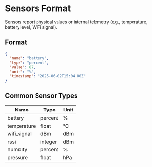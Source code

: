 # Sensors Format

Sensors report physical values or internal telemetry (e.g., temperature, battery level, WiFi signal).

## Format

```json
{
  "name": "battery",
  "type": "percent",
  "value": 87,
  "unit": "%",
  "timestamp": "2025-06-02T15:04:00Z"
}
```

## Common Sensor Types

| Name         | Type    | Unit |
| ------------ | ------- | ---- |
| battery      | percent | %    |
| temperature  | float   | °C   |
| wifi\_signal | dBm     | dBm  |
| rssi         | integer | dBm  |
| humidity     | percent | %    |
| pressure     | float   | hPa  |

